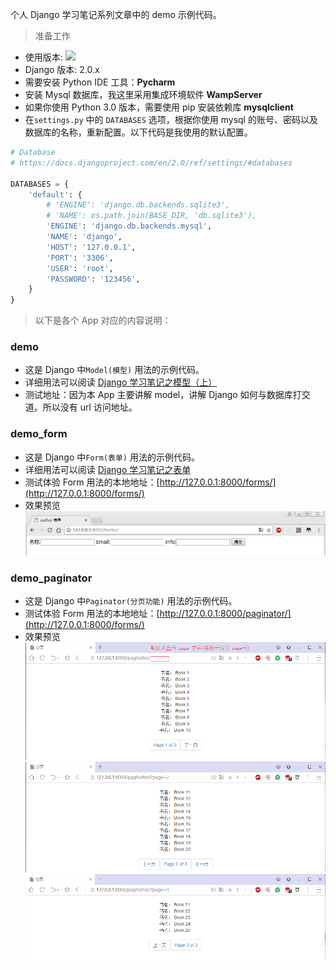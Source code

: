 
个人 Django 学习笔记系列文章中的 demo 示例代码。

> 准备工作
- 使用版本:  ![](https://img.shields.io/badge/Python-3.x-blue.svg)
- Django 版本: 2.0.x
- 需要安装 Python IDE 工具：**Pycharm**
- 安装 Mysql 数据库，我这里采用集成环境软件 **WampServer**
- 如果你使用 Python 3.0 版本，需要使用 pip 安装依赖库 **mysqlclient** 
- 在`settings.py` 中的 `DATABASES` 选项，根据你使用 mysql 的账号、密码以及数据库的名称，重新配置。以下代码是我使用的默认配置。
```python
# Database
# https://docs.djangoproject.com/en/2.0/ref/settings/#databases

DATABASES = {
    'default': {
        # 'ENGINE': 'django.db.backends.sqlite3',
        # 'NAME': os.path.join(BASE_DIR, 'db.sqlite3'),
        'ENGINE': 'django.db.backends.mysql',
        'NAME': 'django',
        'HOST': '127.0.0.1',
        'PORT': '3306',
        'USER': 'root',
        'PASSWORD': '123456',
    }
}
```

 
> 以下是各个 App 对应的内容说明：
### **demo** 
- 这是 Django 中`Model(模型)` 用法的示例代码。
- 详细用法可以阅读 [Django 学习笔记之模型（上）](https://mp.weixin.qq.com/s/Zdd7gT0T7RWee86P2S6IXA)
- 测试地址：因为本 App 主要讲解 model，讲解 Django 如何与数据库打交道。所以没有 url 访问地址。

### **demo_form**
- 这是 Django 中`Form(表单)` 用法的示例代码。
- 详细用法可以阅读 [Django 学习笔记之表单](https://mp.weixin.qq.com/s/JgraaUPnzddOJ0QHzqAUwA)
- 测试体验 Form 用法的本地地址：[http://127.0.0.1:8000/forms/](http://127.0.0.1:8000/forms/)
- 效果预览
![](pics/demo_form1.png)

### **demo_paginator**
- 这是 Django 中`Paginator(分页功能)` 用法的示例代码。
- 测试体验 Form 用法的本地地址：[http://127.0.0.1:8000/paginator/](http://127.0.0.1:8000/forms/)
- 效果预览
![](pics/demo_paginator1.png)
![](pics/demo_paginator2.png)
![](pics/demo_paginator3.png)
